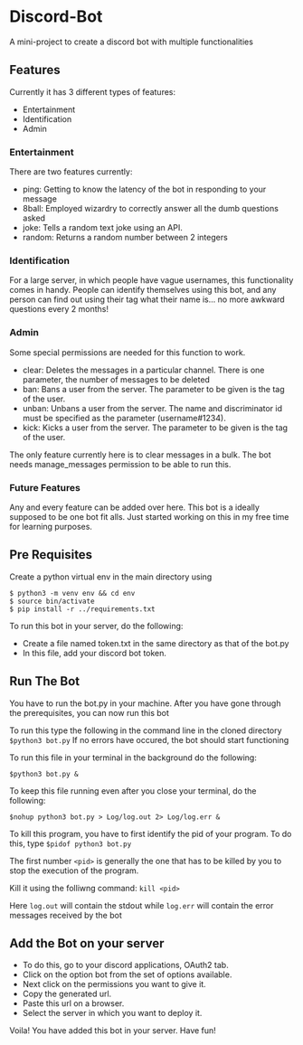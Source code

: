 # Discord-Bot
A mini-project to create a discord bot with multiple functionalities

## Features ##
Currently it has 3 different types of features:
* Entertainment
* Identification
* Admin

### Entertainment ###
There are two features currently:
* ping: Getting to know the latency of the bot in responding to your message
* 8ball: Employed wizardry to correctly answer all the dumb questions asked
* joke: Tells a random text joke using an API.
* random: Returns a random number between 2 integers

### Identification ###
For a large server, in which people have vague usernames, this functionality comes in handy.
People can identify themselves using this bot, and any person can find out using their tag what their name is... no more awkward questions every 2 months!

### Admin ###
Some special permissions are needed for this function to work.
* clear: Deletes the messages in a particular channel. There is one parameter, the number of messages to be deleted
* ban: Bans a user from the server. The parameter to be given is the tag of the user.
* unban: Unbans a user from the server. The name and discriminator id must be specified as the parameter (username#1234).
* kick: Kicks a user from the server. The parameter to be given is the tag of the user.

The only feature currently here is to clear messages in a bulk.
The bot needs manage_messages permission to be able to run this.

### Future Features ###
Any and every feature can be added over here. This bot is a ideally supposed to be one bot fit alls. Just started working on this in my free time for learning purposes.


## Pre Requisites ## 
Create a python virtual env in the main directory using
```
$ python3 -m venv env && cd env
$ source bin/activate
$ pip install -r ../requirements.txt
```

To run this bot in your server, do the following:
* Create a file named token.txt in the same directory as that of the bot.py
* In this file, add your discord bot token.

## Run The Bot ##

You have to run the bot.py in your machine.
After you have gone through the prerequisites, you can now run this bot

To run this type the following in the command line in the cloned directory `$python3 bot.py`
If no errors have occured, the bot should start functioning

To run this file in your terminal in the background do the following:
```
$python3 bot.py &
```

To keep this file running even after you close your terminal, do the following:
```
$nohup python3 bot.py > Log/log.out 2> Log/log.err &
```

To kill this program, you have to first identify the pid of your program.
To do this, type `$pidof python3 bot.py`

The first number `<pid>` is generally the one that has to be killed by you to stop the execution of the program.

Kill it using the folliwng command: `kill <pid>`

Here `log.out` will contain the stdout while `log.err` will contain the error messages received by the bot

## Add the Bot on your server ###

* To do this, go to your discord applications, OAuth2 tab.
* Click on the option bot from the set of options available.
* Next click on the permissions you want to give it.
* Copy the generated url.
* Paste this url on a browser.
* Select the server in which you want to deploy it.

Voila! You have added this bot in your server. Have fun!
